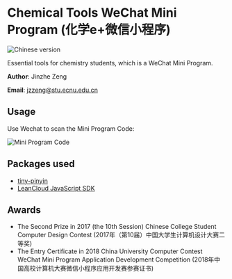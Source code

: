 # Chemical Tools WeChat Mini Program (化学e+微信小程序)
![Chinese version](https://jaywcjlove.github.io/sb/lang/chinese.svg)

Essential tools for chemistry students, which is a WeChat Mini Program.

**Author**: Jinzhe Zeng

**Email**: jzzeng@stu.ecnu.edu.cn

## Usage
Use Wechat to scan the Mini Program Code:

![Mini Program Code](https://i.loli.net/2018/07/06/5b3f4ecfcaf50.jpg)

## Packages used
* [tiny-pinyin](https://github.com/creeperyang/pinyin)
* [LeanCloud JavaScript SDK](https://releases.leanapp.cn/#/leancloud/javascript-sdk/releases)

## Awards

* The Second Prize in 2017 (the 10th Session) Chinese College Student Computer Design Contest (2017年（第10届）中国大学生计算机设计大赛二等奖)
* The Entry Certificate in 2018 China University Computer Contest WeChat Mini Program Application Development Competition (2018年中国高校计算机大赛微信小程序应用开发赛参赛证书)
